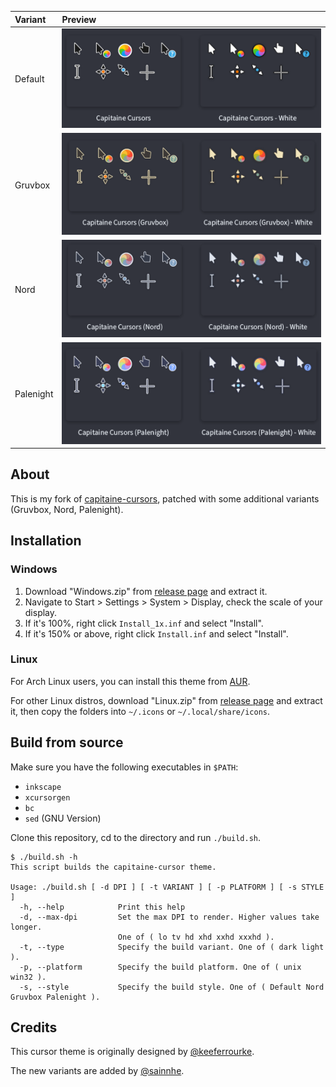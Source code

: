 | Variant   | Preview                           |
| :-------- | :-------------------------------- |
| Default   | ![Default](./img/Default.png)     |
| Gruvbox   | ![Gruvbox](./img/Gruvbox.png)     |
| Nord      | ![Nord](./img/Nord.png)           |
| Palenight | ![Palenight](./img/Palenight.png) |

## About

This is my fork of [capitaine-cursors](https://github.com/keeferrourke/capitaine-cursors), patched with some additional variants (Gruvbox, Nord, Palenight).

## Installation

### Windows

1. Download "Windows.zip" from [release page](https://github.com/sainnhe/capitaine-cursors/releases) and extract it.
2. Navigate to Start > Settings > System > Display, check the scale of your display.
3. If it's 100%, right click `Install_1x.inf` and select "Install".
4. If it's 150% or above, right click `Install.inf` and select "Install".

### Linux

For Arch Linux users, you can install this theme from [AUR](https://aur.archlinux.org/packages/capitaine-cursors-sainnhe-git).

For other Linux distros, download "Linux.zip" from [release page](https://github.com/sainnhe/capitaine-cursors/releases) and extract it, then copy the folders into `~/.icons` or `~/.local/share/icons`.

## Build from source

Make sure you have the following executables in `$PATH`:

- `inkscape`
- `xcursorgen`
- `bc`
- `sed` (GNU Version)

Clone this repository, cd to the directory and run `./build.sh`.

```
$ ./build.sh -h
This script builds the capitaine-cursor theme.

Usage: ./build.sh [ -d DPI ] [ -t VARIANT ] [ -p PLATFORM ] [ -s STYLE ]
  -h, --help            Print this help
  -d, --max-dpi         Set the max DPI to render. Higher values take longer.
                        One of ( lo tv hd xhd xxhd xxxhd ).
  -t, --type            Specify the build variant. One of ( dark light ).
  -p, --platform        Specify the build platform. One of ( unix win32 ).
  -s, --style           Specify the build style. One of ( Default Nord Gruvbox Palenight ).
```

## Credits

This cursor theme is originally designed by [@keeferrourke](https://github.com/keeferrourke).

The new variants are added by [@sainnhe](https://github.com/sainnhe).
